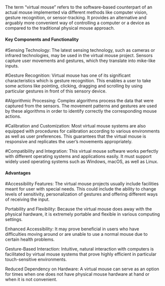 The term “virtual mouse” refers to the software-based counterpart of an actual mouse implemented via different methods like computer vision, gesture recognition, or sensor-tracking. It provides an alternative and arguably more convenient way of controlling a computer or a device as compared to the traditional physical mouse approach.

<h4>Key Components and Functionality</h4>

#Sensing Technology: 
  The latest sensing technology, such as cameras or infrared technologies, may be used in the virtual mouse project. Sensors capture user movements and gestures, which they translate into mike-like inputs.

#Gesture Recognition: 
  Virtual mouse has one of its significant characteristics which is gesture recognition. This enables a user to take some actions like pointing, clicking, dragging and scrolling by using particular gestures in front of this sensory device.

#Algorithmic Processing: 
  Complex algorithms process the data that were captured from the sensors. The movement patterns and gestures are used by these algorithms in order to identify correctly the corresponding mouse actions.

#Calibration and Customization: 
  Most virtual mouse systems are also equipped with procedures for calibration according to various environments as well as user preferences. This guarantees that the virtual mouse is responsive and replicates the user’s movements appropriately.

#Compatibility and Integration: 
  This virtual mouse software works perfectly with different operating systems and applications easily. It must support widely used operating systems such as Windows, macOS, as well as Linux.

<h4>Advantages</h4>
#Accessibility Features: The virtual mouse projects usually include facilities meant for user with special needs. This could include the ability to change levels of sensitivity, personalization of gestures and offering different ways of receiving the input.

Portability and Flexibility: Because the virtual mouse does away with the physical hardware, it is extremely portable and flexible in various computing settings.

Enhanced Accessibility: It may prove beneficial in users who have difficulties moving around or are unable to use a normal mouse due to certain health problems.

Gesture-Based Interaction: Intuitive, natural interaction with computers is facilitated by virtual mouse systems that prove highly efficient in particular touch-sensitive environments.

Reduced Dependency on Hardware: A virtual mouse can serve as an option for times when one does not have physical mouse hardware at hand or when it is not convenient.
